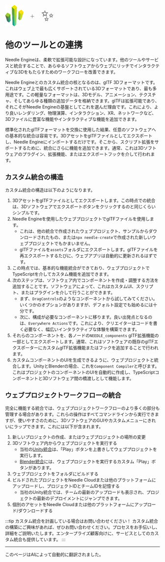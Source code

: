 <br/>
<div class="centered" style="display: flex;
    align-items: center;
    gap: 20px;
    font-size: 2em;
    font-weight: 100;">
    <img src="/logo.png" style="max-height:70px;" title="Needle Logo" alt="Needleのロゴ"/> +
    <span style="font-size: 50px;">✨</span>
</div>

# 他のツールとの連携

Needle Engineは、柔軟で拡張可能な設計になっています。他のツールやサービスと統合することで、あらゆるソフトウェアからウェブにリッチでインタラクティブな3Dをもたらすためのワークフローを改善できます。

Needle Engineとのカスタム統合の核となるのは、glTF 3Dフォーマットです。これはウェブ上で最も広くサポートされている3Dフォーマットであり、最も多用途です。この軽量なフォーマットは、3Dモデル、アニメーション、テクスチャ、そしてあらゆる種類の追加データを格納できます。glTFは拡張可能であり、それこそがNeedle Engineの基盤としてこれを選んだ理由です。これにより、より良いレンダリング、物理演算、インタラクション、XR、ネットワークなど、3Dファイルに豊富な機能やインタラクティブな機能を追加できます。

標準化されたglTFフォーマットを交換に使用した結果、任意のソフトウェアへの基本的な統合は容易です。3DアセットをglTFファイルとしてエクスポートし、Needle Engineにインポートするだけです。そこから、スクリプト拡張をサポートするために、統合にさらに機能を追加できます。通常、これは3Dソフトウェアのプラグイン、拡張機能、またはエクスポートフックを介して行われます。

## カスタム統合の構造
カスタム統合の構造は以下のようになります。

1. 3DアセットをglTFファイルとしてエクスポートします。この時点での統合は、3Dソフトウェアでエクスポートボタンをクリックするのと同じくらいシンプルです。
2. Needle Engineを使用したウェブプロジェクトでglTFファイルを使用します。
   - これは、他の統合で作成されたウェブプロジェクト、サンプルからダウンロードされたもの、または`npx needle-create`で作成された新しいウェブプロジェクトでもかまいません。
   - glTFファイルを`assets`フォルダにエクスポートします。glTFファイルを再エクスポートするたびに、ウェブアプリは自動的に更新されるはずです。
3. この時点では、基本的な機能統合ができており、ウェブプロジェクトでTypeScriptを介してカスタム機能を追加できます。
4. 次のステップは、ソフトウェア内でコンポーネントを作成・調整する方法を追加することです。ソフトウェアによって、これはカスタムUI、スクリプト、またはプラグインを介して行うことができます。
   - まず、`DragControls`のようなコンポーネントから試してみてください。いくつかのオプションがありますが、デフォルト設定でも始めるには十分です。
   - 次に、構成が必要なコンポーネントに移ります。良い出発点となるのは、`Everywhere Actions`です。これにより、クリエイターはコードを書く必要なく、幅広いインタラクティブな体験を構築できます。
5. それらのコンポーネントを、各ノードの`NEEDLE_components` glTF拡張機能の一部としてエクスポートします。通常、これはソフトウェアの既存のglTFエクスポーターにカスタムglTF拡張機能またはフックを追加することで行われます。
6. カスタムコンポーネントのUIを生成できるように、ウェブプロジェクトと統合します。UnityとBlenderの場合、これを`Component Compiler`と呼びます。これはプロジェクトのコンポーネントのUIを自動的に作成し、TypeScriptコンポーネントと3Dソフトウェア間の橋渡しとして機能します。

## ウェブプロジェクトワークフローの統合

完全に機能する統合では、ウェブプロジェクトワークフローのより多くの部分も管理する場合があります。これらの操作はすべてコマンドラインから実行できますが、使いやすさのために、3DソフトウェアのGUIやカスタムメニューにきれいにラップできます。これには以下が含まれます。

1. 新しいプロジェクトの作成、またはウェブプロジェクトの場所の変更
2. 3Dソフトウェア内からウェブプロジェクトを実行する
   - 当社の[Unity統合](./../unity/)は、「Play」ボタンを上書きしてウェブプロジェクトを実行します。
   - [Blender統合](./../blender/)には、ウェブプロジェクトを実行するカスタム「Play」ボタンがあります。
3. ウェブプロジェクトをフォルダにビルドする
4. ビルドされたプロジェクトをNeedle Cloudまたは他のプラットフォームにアップロードし、プロジェクトIDとチームIDを記憶する
   - 当社のUnity統合では、チームの最新のアップロードも表示され、プロジェクトの最新のデプロイメントにジャンプできます。
5. 個別のアセットをNeedle Cloudまたは他のプラットフォームにアップロード/ダウンロードする

:::tip カスタム統合を計画している場合はお問い合わせください！
カスタム統合の構築にご興味があれば、ぜひお問い合わせください。プロセスをお手伝いし、詳細をご説明いたします。エンタープライズ顧客向けに、サービスとしてのカスタム統合も提供しています。
:::

---
このページはAIによって自動的に翻訳されました。